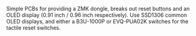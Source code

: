 Simple PCBs for providing a ZMK dongle, breaks out reset buttons and an OLED display (0.91 inch / 0.96 inch respectively). Use SSD1306 common OLED displays, and either a B3U-1000P or EVQ-PUA02K switches for the tactile reset switches.
